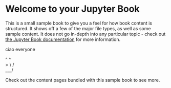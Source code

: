 # Welcome to your Jupyter Book

This is a small sample book to give you a feel for how book content is
structured.
It shows off a few of the major file types, as well as some sample content.
It does not go in-depth into any particular topic - check out [the Jupyter Book documentation](https://jupyterbook.org) for more information. 

ciao everyone

 ^    ^ <br>
    > 
\     / <br>
 \___/ <br>

Check out the content pages bundled with this sample book to see more.

```{tableofcontents}
```


